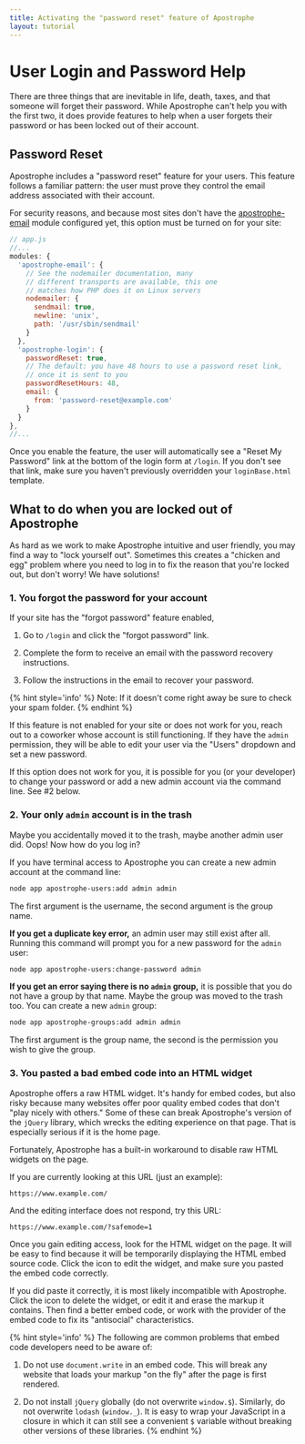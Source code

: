 ```yaml
---
title: Activating the "password reset" feature of Apostrophe
layout: tutorial
---
```


# User Login and Password Help

There are three things that are inevitable in life, death, taxes, and that someone will forget their password. While Apostrophe can't help you with the first two, it does provide features to help when a user forgets their password or has been locked out of their account.

## Password Reset

Apostrophe includes a "password reset" feature for your users. This feature follows a familiar pattern: the user must prove they control the email address associated with their account.

For security reasons, and because most sites don't have the [apostrophe-email](/tutorials/devops/email.md) module configured yet, this option must be turned on for your site:


```javascript
// app.js
//...
modules: {
  'apostrophe-email': {
    // See the nodemailer documentation, many
    // different transports are available, this one
    // matches how PHP does it on Linux servers
    nodemailer: {
      sendmail: true,
      newline: 'unix',
      path: '/usr/sbin/sendmail'
    }
  },
  'apostrophe-login': {
    passwordReset: true,
    // The default: you have 48 hours to use a password reset link,
    // once it is sent to you
    passwordResetHours: 48,
    email: {
      from: 'password-reset@example.com'
    }
  }
},
//...
```

Once you enable the feature, the user will automatically see a "Reset My Password" link at the bottom of the login form at `/login`. If you don't see that link, make sure you haven't previously overridden your `loginBase.html` template.

## What to do when you are locked out of Apostrophe

As hard as we work to make Apostrophe intuitive and user friendly, you may find a way to "lock yourself out". Sometimes this creates a "chicken and egg" problem where you need to log in to fix the reason that you're locked out, but don't worry! We have solutions!

### 1. You forgot the password for your account

If your site has the "forgot password" feature enabled,

1. Go to `/login` and click the "forgot password" link.

2. Complete the form to receive an email with the password recovery instructions.

3. Follow the instructions in the email to recover your password.

{% hint style='info' %}
Note: If it doesn't come right away be sure to check your spam folder.
{% endhint %}

If this feature is not enabled for your site or does not work for you, reach out to a coworker whose account is still functioning. If they have the `admin` permission, they will be able to edit your user via the "Users" dropdown and set a new password.

If this option does not work for you, it is possible for you (or your developer) to change your password or add a new admin account via the command line. See #2 below.

### 2. Your only `admin` account is in the trash

Maybe you accidentally moved it to the trash, maybe another admin user did. Oops! Now how do you log in?

If you have terminal access to Apostrophe you can create a new admin account at the command line:

``` bash
node app apostrophe-users:add admin admin
```

The first argument is the username, the second argument is the group name.

**If you get a duplicate key error,** an admin user may still exist after all. Running this command will prompt you for a new password for the `admin` user:

``` bash
node app apostrophe-users:change-password admin
```

**If you get an error saying there is no `admin` group,** it is possible that you do not have a group by that name. Maybe the group was moved to the trash too. You can create a new `admin` group:

``` bash
node app apostrophe-groups:add admin admin
```

The first argument is the group name, the second is the permission you wish to give the group.

### 3. You pasted a bad embed code into an HTML widget

Apostrophe offers a raw HTML widget. It's handy for embed codes, but also risky because many websites offer poor quality embed codes that don't "play nicely with others." Some of these can break Apostrophe's version of the `jQuery` library, which wrecks the editing experience on that page. That is especially serious if it is the home page.

Fortunately, Apostrophe has a built-in workaround to disable raw HTML widgets on the page.

If you are currently looking at this URL (just an example):

```url
https://www.example.com/
```

And the editing interface does not respond, try this URL:

```url
https://www.example.com/?safemode=1
```

Once you gain editing access, look for the HTML widget on the page. It will be easy to find because it will be temporarily displaying the HTML embed source code. Click the icon to edit the widget, and make sure you pasted the embed code correctly.

If you did paste it correctly, it is most likely incompatible with Apostrophe. Click the icon to delete the widget, or edit it and erase the markup it contains. Then find a better embed code, or work with the provider of the embed code to fix its "antisocial" characteristics.

{% hint style='info' %}
The following are common problems that embed code developers need to be aware of:

1. Do not use `document.write` in an embed code. This will break any website that loads your markup "on the fly" after the page is first rendered.

2. Do not install `jQuery` globally (do not overwrite `window.$`). Similarly, do not overwrite `lodash` (`window._`). It is easy to wrap your JavaScript in a closure in which it can still see a convenient `$` variable without breaking other versions of these libraries.
{% endhint %}

